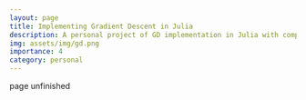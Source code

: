 ```yaml
---
layout: page
title: Implementing Gradient Descent in Julia
description: A personal project of GD implementation in Julia with comparisons to Python.
img: assets/img/gd.png
importance: 4
category: personal
---
```


page unfinished
